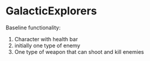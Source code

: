 # GalacticExplorers

Baseline functionality:

1. Character with health bar
2. initially one type of enemy
3. One type of weapon that can shoot and kill enemies
